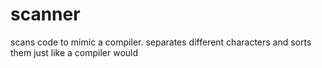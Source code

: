 # scanner
scans code to mimic a compiler. 
separates different characters and sorts them just like a compiler would 
